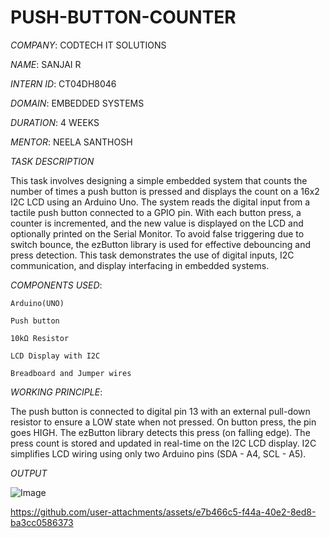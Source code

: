 # PUSH-BUTTON-COUNTER

*COMPANY*: CODTECH IT SOLUTIONS

*NAME*: SANJAI R

*INTERN ID*: CT04DH8046

*DOMAIN*: EMBEDDED SYSTEMS

*DURATION*: 4 WEEKS

*MENTOR*: NEELA SANTHOSH

*TASK DESCRIPTION*
  
This task involves designing a simple embedded system that counts the number of times a push button is pressed and displays the count on a 16x2 I2C LCD using an Arduino Uno.
The system reads the digital input from a tactile push button connected to a GPIO pin. With each button press, a counter is incremented, and the new value is displayed on the LCD and optionally printed on the Serial Monitor. To avoid false triggering due to switch bounce, the ezButton library is used for effective debouncing and press detection.
This task demonstrates the use of digital inputs, I2C communication, and display interfacing in embedded systems.

*COMPONENTS USED*:
   
    Arduino(UNO)

    Push button

    10kΩ Resistor

    LCD Display with I2C

    Breadboard and Jumper wires

*WORKING PRINCIPLE*:

The push button is connected to digital pin 13 with an external pull-down resistor to ensure a LOW state when not pressed.
On button press, the pin goes HIGH. The ezButton library detects this press (on falling edge).
The press count is stored and updated in real-time on the I2C LCD display.
I2C simplifies LCD wiring using only two Arduino pins (SDA - A4, SCL - A5).

*OUTPUT*

![Image](https://github.com/user-attachments/assets/08f3d6d8-5dc0-47c3-bb69-794c4eae0c36)

https://github.com/user-attachments/assets/e7b466c5-f44a-40e2-8ed8-ba3cc0586373
